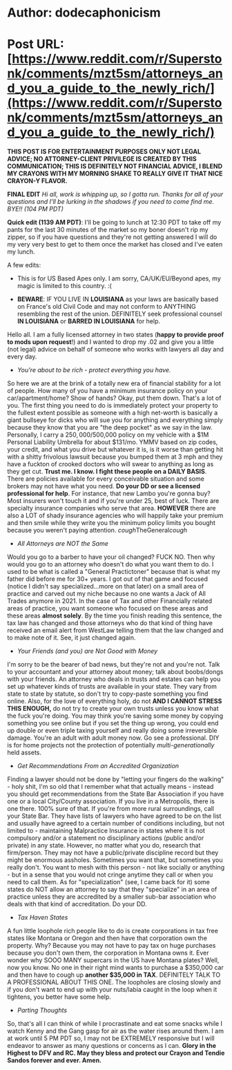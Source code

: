 # Author: dodecaphonicism
# Post URL: [https://www.reddit.com/r/Superstonk/comments/mzt5sm/attorneys_and_you_a_guide_to_the_newly_rich/](https://www.reddit.com/r/Superstonk/comments/mzt5sm/attorneys_and_you_a_guide_to_the_newly_rich/)


**THIS POST IS FOR ENTERTAINMENT PURPOSES ONLY NOT LEGAL ADVICE; NO ATTORNEY-CLIENT PRIVILEGE IS CREATED BY THIS COMMUNICATION; THIS IS DEFINITELY NOT FINANCIAL ADVICE, I BLEND MY CRAYONS WITH MY MORNING SHAKE TO REALLY GIVE IT THAT NICE CRAYON-Y FLAVOR.**

**FINAL EDIT** *Hi all, work is whipping up, so I gotta run. Thanks for all of your questions and I'll be lurking in the shadows if you need to come find me. BYE!! (104 PM PDT)*

**Quick edit (1139 AM PDT)**: I'll be going to lunch at 12:30 PDT to take off my pants for the last 30 minutes of the market so my boner doesn't rip my zipper, so if you have questions and they're not getting answered I will do my very very best to get to them once the market has closed and I've eaten my lunch.


A few edits: 

* This is for US Based Apes only. I am sorry, CA/UK/EU/Beyond apes, my magic is limited to this country. :(

* **BEWARE**: IF YOU LIVE IN **LOUISIANA** as your laws are basically based on France's old Civil Code and may not conform to ANYTHING resembling the rest of the union. DEFINITELY seek professional counsel **IN LOUISIANA** or **BARRED IN LOUISIANA** for help.

Hello all. I am a fully licensed attorney in two states (**happy to provide proof to mods upon request**!) and I wanted to drop my .02 and give you a little (not legal) advice on behalf of someone who works with lawyers all day and every day.

* *You're about to be rich - protect everything you have.* 

So here we are at the brink of a totally new era of financial stability for a lot of people. How many of you have a minimum insurance policy on your car/apartment/home? Show of hands? Okay, put them down. That's a lot of you. The first thing you need to do is immediately protect your property to the fullest extent possible as someone with a high net-worth is basically a giant bullseye for dicks who will sue you for anything and everything simply because they know that you are "the deep pocket" as we say in the law. Personally, I carry a $250,000/$500,000 policy on my vehicle with a $1M Personal Liability Umbrella for about $131/mo. YMMV based on zip codes, your credit, and what you drive but whatever it is, is it worse than getting hit with a shitty frivolous lawsuit because you bumped them at 3 mph and they have a fuckton of crooked doctors who will swear to anything as long as they get cut. **Trust me. I know. I fight these people on a DAILY BASIS**. There are policies available for every conceivable situation and some brokers may not have what you need. **Do your DD or see a licensed professional for help**. For instance, that new Lambo you're gonna buy? Most insurers won't touch it and if you're under 25, best of luck. There are specialty insurance companies who serve that area. **HOWEVER** there are also a LOT of shady insurance agencies who will happily take your premium and then smile while they write you the minimum policy limits you bought because you weren't paying attention. *cough*TheGeneral*cough*

* *All Attorneys are NOT the Same*

Would you go to a barber to have your oil changed? FUCK NO. Then why would you go to an attorney who doesn't do what you want them to do. I used to be what is called a "General Practictoner" because that is what my father did before me for 30+ years. I got out of that game and focused (notice I didn't say specialized...more on that later) on a small area of practice and carved out my niche because no one wants a Jack of All Trades anymore in 2021. In the case of Tax and other Financially related areas of practice, you want someone who focused on these areas and these areas **almost solely**. By the time you finish reading this sentence, the tax law has changed and those attorneys who do that kind of thing have received an email alert from WestLaw telling them that the law changed and to make note of it. See, it just changed again.

* *Your Friends (and you) are Not Good with Money*

I'm sorry to be the bearer of bad news, but they're not and you're not. Talk to your accountant and your attorney about money; talk about boobs/dongs with your friends. An attorney who deals in trusts and estates can help you set up whatever kinds of trusts are available in your state. They vary from state to state by statute, so don't try to copy-paste something you find online. Also, for the love of everything holy, do not **AND I CANNOT STRESS THIS ENOUGH,** do not try to create your own trusts unless you know what the fuck you're doing. You may think you're saving some money by copying something you see online but if you set the thing up wrong, you could end up double or even triple taxing yourself and really doing some irreversible damage. You're an adult with adult money now. Go see a professional. DIY is for home projects not the protection of potentially *multi-generationally* held assets.

* *Get Recommendations From an Accredited Organization*

Finding a lawyer should not be done by "letting your fingers do the walking" - holy shit, I'm so old that I remember what that actually means - instead you should get recommendations from the State Bar Association if you have one or a local City/County association. If you live in a Metropolis, there is one there. 100% sure of that. If you're from more rural surroundings, call your State Bar. They have lists of lawyers who have agreed to be on the list and usually have agreed to a certain number of conditions including, but not limited to - maintaining Malpractice Insurance in states where it is not compulsory and/or a statement no disciplinary actions (public and/or private) in any state. However, no matter what you do, research that firm/person. They may not have a public/private discipline record but they might be enormous assholes. Sometimes you want that, but sometimes you really don't. You want to mesh with this person - not like socially or anything - but in a sense that you would not cringe anytime they call or when you need to call them. As for "specialization" (see, I came back for it) some states do NOT allow an attorney to say that they "specialize" in an area of practice unless they are accredited by a smaller sub-bar association who deals with that kind of accreditation. Do your DD.

* *Tax Haven States*

A fun little loophole rich people like to do is create corporations in tax free states like Montana or Oregon and then have that corporation own the property. Why? Because you may not have to pay tax on huge purchases because you don't own them, the corporation in Montana owns it. Ever wonder why SOOO MANY supercars in the US have Montana plates? Well, now you know. No one in their right mind wants to purchase a $350,000 car and then have to cough up **another $35,000 in TAX**. DEFINITELY TALK TO A PROFESSIONAL ABOUT THIS ONE. The loopholes are closing slowly and if you don't want to end up with your nuts/labia caught in the loop when it tightens, you better have some help.

* *Parting Thoughts*

So, that's all I can think of while I procrastinate and eat some snacks while I watch Kenny and the Gang gasp for air as the water rises around them. I am at work until 5 PM PDT so, I may not be EXTREMELY responsive but I will endeavor to answer as many questions or concerns as I can. **Glory in the Highest to DFV and RC. May they bless and protect our Crayon and Tendie Sandos forever and ever. Amen.**